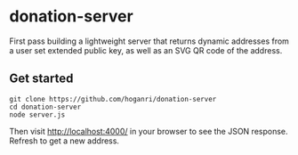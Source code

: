 # donation-server
 
First pass building a lightweight server that returns dynamic addresses from a user set extended public key, as well as an SVG QR code of the address.

## Get started

```
git clone https://github.com/hoganri/donation-server
cd donation-server
node server.js
```

Then visit [http://localhost:4000/](http://localhost:4000/) in your browser to see the JSON response. Refresh to get a new address.